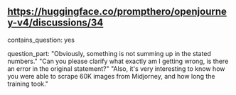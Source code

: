 ## https://huggingface.co/prompthero/openjourney-v4/discussions/34

contains_question: yes

question_part: "Obviously, something is not summing up in the stated numbers."
"Can you please clarify what exactly am I getting wrong, is there an error in the original statement?"
"Also, it's very interesting to know how you were able to scrape 60K images from Midjorney, and how long the training took."